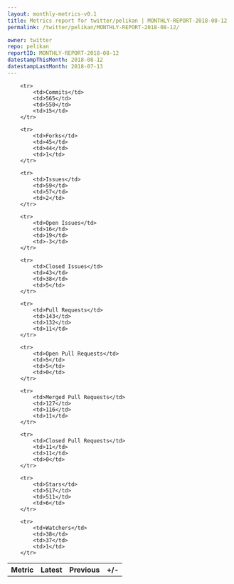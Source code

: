 ```yaml
---
layout: monthly-metrics-v0.1
title: Metrics report for twitter/pelikan | MONTHLY-REPORT-2018-08-12 | 2018-08-12
permalink: /twitter/pelikan/MONTHLY-REPORT-2018-08-12/

owner: twitter
repo: pelikan
reportID: MONTHLY-REPORT-2018-08-12
datestampThisMonth: 2018-08-12
datestampLastMonth: 2018-07-13
---
```



<table style="width: 100%;">
    <tr>
        <th>Metric</th>
        <th>Latest</th>
        <th>Previous</th>
        <th>+/-</th>
    </tr>

        <tr>
            <td>Commits</td>
            <td>565</td>
            <td>550</td>
            <td>15</td>
        </tr>
        
        <tr>
            <td>Forks</td>
            <td>45</td>
            <td>44</td>
            <td>1</td>
        </tr>
        
        <tr>
            <td>Issues</td>
            <td>59</td>
            <td>57</td>
            <td>2</td>
        </tr>
        
        <tr>
            <td>Open Issues</td>
            <td>16</td>
            <td>19</td>
            <td>-3</td>
        </tr>
        
        <tr>
            <td>Closed Issues</td>
            <td>43</td>
            <td>38</td>
            <td>5</td>
        </tr>
        
        <tr>
            <td>Pull Requests</td>
            <td>143</td>
            <td>132</td>
            <td>11</td>
        </tr>
        
        <tr>
            <td>Open Pull Requests</td>
            <td>5</td>
            <td>5</td>
            <td>0</td>
        </tr>
        
        <tr>
            <td>Merged Pull Requests</td>
            <td>127</td>
            <td>116</td>
            <td>11</td>
        </tr>
        
        <tr>
            <td>Closed Pull Requests</td>
            <td>11</td>
            <td>11</td>
            <td>0</td>
        </tr>
        
        <tr>
            <td>Stars</td>
            <td>517</td>
            <td>511</td>
            <td>6</td>
        </tr>
        
        <tr>
            <td>Watchers</td>
            <td>38</td>
            <td>37</td>
            <td>1</td>
        </tr>
        
</table>
